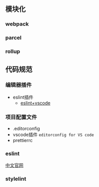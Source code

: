 ## 模块化

### webpack

### parcel

### rollup

## 代码规范

### 编辑器插件

- eslint插件
  - [eslint+vscode](https://segmentfault.com/a/1190000009077086?from=timeline&isappinstalled=0)

### 项目配置文件

- .editorconfig
- vscode插件 `editorconfig for VS code`
- prettierrc

### eslint

[中文官网](https://cn.eslint.org/)

### stylelint

